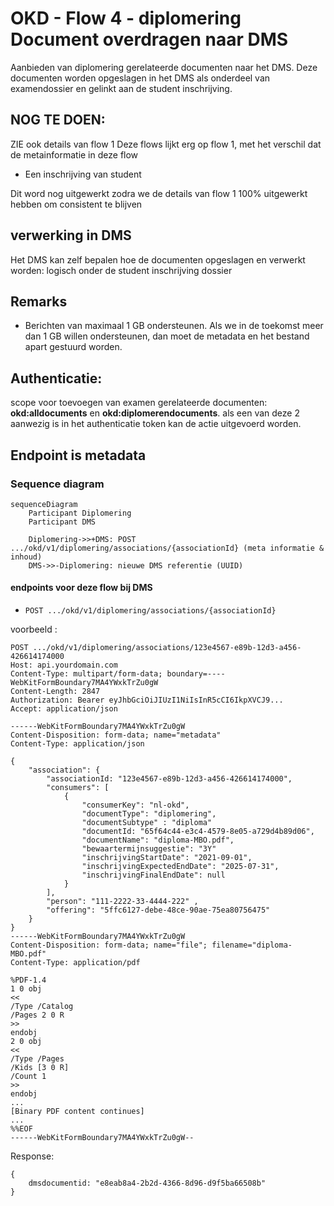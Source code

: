 # OKD - Flow 4 - diplomering Document overdragen naar DMS
Aanbieden van diplomering gerelateerde documenten naar het DMS. Deze documenten worden opgeslagen in het DMS als onderdeel van examendossier en gelinkt aan de student inschrijving.

## NOG TE DOEN:
ZIE ook details van flow 1
Deze flows lijkt erg op flow 1, met het verschil dat de metainformatie in deze flow 

* Een inschrijving van student

Dit word nog uitgewerkt zodra we de details van flow 1 100% uitgewerkt hebben om consistent te blijven

## verwerking in DMS
Het DMS kan zelf bepalen hoe de documenten opgeslagen en verwerkt worden: logisch onder de student inschrijving dossier

## Remarks
- Berichten van maximaal 1 GB ondersteunen. Als we in de toekomst meer dan 1 GB willen ondersteunen, dan moet de metadata en het bestand apart gestuurd worden.

## Authenticatie:
scope voor toevoegen van examen gerelateerde documenten: **okd:alldocuments** en **okd:diplomerendocuments**.
 als een van deze 2 aanwezig is in het authenticatie token kan de actie uitgevoerd worden.


## Endpoint is metadata
### Sequence diagram
```mermaid
sequenceDiagram
    Participant Diplomering
    Participant DMS

    Diplomering->>+DMS: POST .../okd/v1/diplomering/associations/{associationId} (meta informatie & inhoud)
    DMS->>-Diplomering: nieuwe DMS referentie (UUID)

```
#### endpoints voor deze flow bij DMS
- `POST .../okd/v1/diplomering/associations/{associationId}`

voorbeeld :
```
POST .../okd/v1/diplomering/associations/123e4567-e89b-12d3-a456-426614174000
Host: api.yourdomain.com
Content-Type: multipart/form-data; boundary=----WebKitFormBoundary7MA4YWxkTrZu0gW
Content-Length: 2847
Authorization: Bearer eyJhbGciOiJIUzI1NiIsInR5cCI6IkpXVCJ9...
Accept: application/json

------WebKitFormBoundary7MA4YWxkTrZu0gW
Content-Disposition: form-data; name="metadata"
Content-Type: application/json

{
    "association": {
        "associationId: "123e4567-e89b-12d3-a456-426614174000",
        "consumers": [
            {
                "consumerKey": "nl-okd",
                "documentType": "diplomering",
                "documentSubtype" : "diploma"
                "documentId: "65f64c44-e3c4-4579-8e05-a729d4b89d06",
                "documentName": "diploma-MBO.pdf",
                "bewaartermijnsuggestie": "3Y"
                "inschrijvingStartDate": "2021-09-01", 
                "inschrijvingExpectedEndDate": "2025-07-31",
                "inschrijvingFinalEndDate": null
            }
        ],
        "person": "111-2222-33-4444-222" ,
        "offering": "5ffc6127-debe-48ce-90ae-75ea80756475"
    }
}
------WebKitFormBoundary7MA4YWxkTrZu0gW
Content-Disposition: form-data; name="file"; filename="diploma-MBO.pdf"
Content-Type: application/pdf

%PDF-1.4
1 0 obj
<<
/Type /Catalog
/Pages 2 0 R
>>
endobj
2 0 obj
<<
/Type /Pages
/Kids [3 0 R]
/Count 1
>>
endobj
...
[Binary PDF content continues]
...
%%EOF
------WebKitFormBoundary7MA4YWxkTrZu0gW--

```

Response:
```
{
    dmsdocumentid: "e8eab8a4-2b2d-4366-8d96-d9f5ba66508b"
}
```

